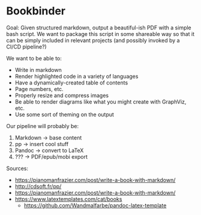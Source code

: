 # Bookbinder

Goal: Given structured markdown, output a beautiful-ish PDF with a simple bash
script. We want to package this script in some shareable way so that it can be
simply included in relevant projects (and possibly invoked by a CI/CD pipeline?)

We want to be able to:

+ Write in markdown
+ Render highlighted code in a variety of languages
+ Have a dynamically-created table of contents
+ Page numbers, etc.
+ Properly resize and compress images
+ Be able to render diagrams like what you might create with GraphViz, etc.
+ Use some sort of theming on the output

Our pipeline will probably be:

1. Markdown -> base content
2. pp -> insert cool stuff
3. Pandoc -> convert to LaTeX
4. ??? -> PDF/epub/mobi export

Sources:

+ https://pianomanfrazier.com/post/write-a-book-with-markdown/
+ http://cdsoft.fr/pp/
+ https://pianomanfrazier.com/post/write-a-book-with-markdown/
+ https://www.latextemplates.com/cat/books
  + https://github.com/Wandmalfarbe/pandoc-latex-template
